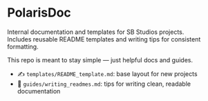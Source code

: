 # PolarisDoc

Internal documentation and templates for SB Studios projects.  
Includes reusable README templates and writing tips for consistent formatting.

This repo is meant to stay simple — just helpful docs and guides.

- ✍️ `templates/README_template.md`: base layout for new projects
- 📘 `guides/writing_readmes.md`: tips for writing clean, readable documentation
